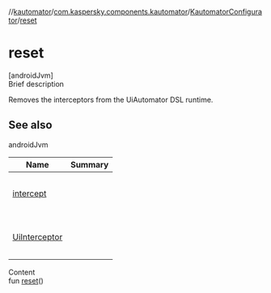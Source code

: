 //[kautomator](../../index.md)/[com.kaspersky.components.kautomator](../index.md)/[KautomatorConfigurator](index.md)/[reset](reset.md)



# reset  
[androidJvm]  
Brief description  


Removes the interceptors from the UiAutomator DSL runtime.



## See also  
  
androidJvm  
  
|  Name|  Summary| 
|---|---|
| [intercept](intercept.md)| <br><br><br><br>
| [UiInterceptor](../../com.kaspersky.components.kautomator.intercept.base/-ui-interceptor/index.md)| <br><br><br><br>
  
  
Content  
fun [reset](reset.md)()  



